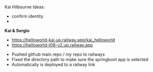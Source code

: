 Kai Hilbourne
Ideas:
- confirm identity
- 

**Kai & Sergio**

- https://helloworld-kai.up.railway.app/kai_helloworld
- https://helloworld-t08-v2.up.railway.app

* Pushed github main repo / my repo to railways
* Fixed the directory path to make sure the springboot app is selected
* Automatically is deployed to a railway link
